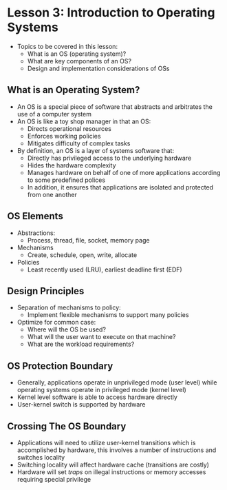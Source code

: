 # Lesson 3: Introduction to Operating Systems

- Topics to be covered in this lesson:
  - What is an OS (operating system)?
  - What are key components of an OS?
  - Design and implementation considerations of OSs

## What is an Operating System?

- An OS is a special piece of software that abstracts and arbitrates the use of a computer system
- An OS is like a toy shop manager in that an OS:
  - Directs operational resources
  - Enforces working policies
  - Mitigates difficulty of complex tasks
- By definition, an OS is a layer of systems software that:
  - Directly has privileged access to the underlying hardware
  - Hides the hardware complexity
  - Manages hardware on behalf of one of more applications according to some predefined polices
  - In addition, it ensures that applications are isolated and protected from one another

## OS Elements

- Abstractions:
  - Process, thread, file, socket, memory page
- Mechanisms
  - Create, schedule, open, write, allocate
- Policies
  - Least recently used (LRU), earliest deadline first (EDF)

## Design Principles

- Separation of mechanisms to policy:
  - Implement flexible mechanisms to support many policies
- Optimize for common case:
  - Where will the OS be used?
  - What will the user want to execute on that machine?
  - What are the workload requirements?

## OS Protection Boundary

- Generally, applications operate in unprivileged mode (user level) while operating systems operate in privileged mode (kernel level)
- Kernel level software is able to access hardware directly
- User-kernel switch is supported by hardware

## Crossing The OS Boundary

- Applications will need to utilize user-kernel transitions which is accomplished by hardware, this involves a number of instructions and switches locality
- Switching locality will affect hardware cache (transitions are costly)
- Hardware will set *traps* on illegal instructions or memory accesses requiring special privilege